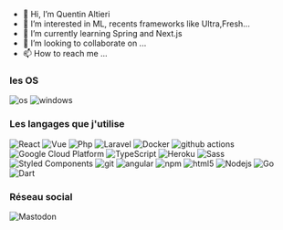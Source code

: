 - 👋 Hi, I’m Quentin Altieri
- 👀 I’m interested in ML, recents frameworks like Ultra,Fresh...
- 🌱 I’m currently learning Spring and Next.js
- 💞️ I’m looking to collaborate on ...
- 📫 How to reach me ...

<h3> les OS </h3>
<p>
<img alt="os" src="https://img.shields.io/badge/mac%20os-000000?style=for-the-badge&logo=apple&logoColor=white"/>
<img alt="windows" src="https://img.shields.io/badge/Windows-0078D6?style=for-the-badge&logo=windows&logoColor=white"/>
</p>
<h3>Les langages que j'utilise</h3>
<p>
  <img alt="React" src="https://img.shields.io/badge/-React-45b8d8?style=flat-square&logo=react&logoColor=white" />
   <img alt="Vue" src="https://img.shields.io/badge/Vue.js-35495E?style=flat&logo=vue.js&logoColor=4FC08D"/>
   <img alt="Php" src="https://img.shields.io/badge/PHP-777BB4?style=for-the-badge&logo=php&logoColor=white"/>
    <img alt="Laravel"src="https://img.shields.io/badge/Laravel-FF2D20?style=for-the-badge&logo=laravel&logoColor=white"/>
  <img alt="Docker" src="https://img.shields.io/badge/-Docker-46a2f1?style=flat-square&logo=docker&logoColor=white" />
  <img alt="github actions" src="https://img.shields.io/badge/-Github_Actions-2088FF?style=flat-square&logo=github-actions&logoColor=white" />
  <img alt="Google Cloud Platform" src="https://img.shields.io/badge/-Google_Cloud_Platform-1a73e8?style=flat-square&logo=google-cloud&logoColor=white" />
  <img alt="TypeScript" src="https://img.shields.io/badge/-TypeScript-007ACC?style=flat-square&logo=typescript&logoColor=white" />
  <img alt="Heroku" src="https://img.shields.io/badge/-Heroku-430098?style=flat-square&logo=heroku&logoColor=white" />
  <img alt="Sass" src="https://img.shields.io/badge/-Sass-CC6699?style=flat-square&logo=sass&logoColor=white" />
  <img alt="Styled Components" src="https://img.shields.io/badge/-Styled_Components-db7092?style=flat-square&logo=styled-components&logoColor=white" />
  <img alt="git" src="https://img.shields.io/badge/-Git-F05032?style=flat-square&logo=git&logoColor=white" />
  <img alt="angular" src="https://img.shields.io/badge/-Angular-DD0031?style=flat-square&logo=angular&logoColor=white" />
  <img alt="npm" src="https://img.shields.io/badge/-NPM-CB3837?style=flat-square&logo=npm&logoColor=white" />
  <img alt="html5" src="https://img.shields.io/badge/-HTML5-E34F26?style=flat-square&logo=html5&logoColor=white" />
  <img alt="Nodejs" src="https://img.shields.io/badge/-Nodejs-43853d?style=flat-square&logo=Node.js&logoColor=white" />
  <img alt="Go" src="https://img.shields.io/badge/Go-00ADD8?style=for-the-badge&logo=go&logoColor=white"/>
  <img alt="Dart"src="https://img.shields.io/badge/Dart-0175C2?style=for-the-badge&logo=dart&logoColor=white"/>
  </p>
  
  <h3> Réseau social </h3>
  <p> <img alt="Mastodon" src="https://img.shields.io/mastodon/follow/107405280951338475?domain=https%3A%2F%2Fmastodon.social&label=Mastodon&style=social" /></p>
<!---
quentalt/quentalt is a ✨ special ✨ repository because its `README.md` (this file) appears on your GitHub profile.
You can click the Preview link to take a look at your changes.
--->
